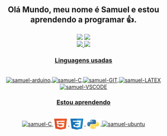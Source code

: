 <h2 align=center> Olá Mundo, meu nome é Samuel e estou aprendendo a programar 👍.</h2>

<div align="center"> 
  <a href="https://instagram.com/samukka.eng" target="_blank"><img src="https://img.shields.io/badge/-Instagram-%23E4405F?style=for-the-badge&logo=instagram&logoColor=white" target="_blank"></a>
  <a href = "mailto:gregorio.samuelsg@gmail.com"><img src="https://img.shields.io/badge/-Gmail-%23333?style=for-the-badge&logo=gmail&logoColor=white" target="_blank"></a>
</div>


<div align="center">
  <a href="https://github.com/samuelgre">
  <img height="180em" src="https://github-readme-stats.vercel.app/api?username=samuelgre&show_icons=true&theme=dark&include_all_commits=true&count_private=true"/>
  <img height="180em" src="https://github-readme-stats.vercel.app/api/top-langs/?username=samuelgre&layout=compact&langs_count=7&theme=dark"/>
   
</div>

### 
<h3 align = center> Linguagens usadas </h3>

<div align=center style="display: inline_block"><br>
   <img align="center" alt="samuel-arduino" height="40" width="50" src="https://cdn.jsdelivr.net/gh/devicons/devicon/icons/arduino/arduino-original-wordmark.svg">
  <img align="center" alt="samuel-C" height="30" width="40" src="https://cdn.jsdelivr.net/gh/devicons/devicon/icons/c/c-original.svg">
  <img align="center" alt="samuel-GIT" height="40" width="50" src="https://cdn.jsdelivr.net/gh/devicons/devicon/icons/git/git-plain-wordmark.svg">
  <img align="center" alt="samuel-LATEX" height="40" width="50" src= "https://cdn.jsdelivr.net/gh/devicons/devicon/icons/latex/latex-original.svg">
  <img align="center" alt="samuel-VSCODE" height="30" width="40" src=  "https://cdn.jsdelivr.net/gh/devicons/devicon/icons/vscode/vscode-original.svg" >
</div>

<h3 align=center> Estou aprendendo </h3>
  
<div align=center style="display: inline_block"><br>
  <img align="center" alt="samuel-C" height="30" width="40" src="https://cdn.jsdelivr.net/gh/devicons/devicon/icons/c/c-original.svg">
  <img align="center" alt="samuel-HTML" height="30" width="40" src="https://raw.githubusercontent.com/devicons/devicon/master/icons/html5/html5-original.svg">
  <img align="center" alt="samuel-CSS" height="30" width="40" src="https://raw.githubusercontent.com/devicons/devicon/master/icons/css3/css3-original.svg">
  <img align="center" alt="samuel-Python" height="30" width="40" src="https://raw.githubusercontent.com/devicons/devicon/master/icons/python/python-original.svg">
  <img align="center" alt="samuel-ubuntu" height="30" width="40" src=  "https://cdn.jsdelivr.net/gh/devicons/devicon/icons/ubuntu/ubuntu-plain.svg">
 </div>
